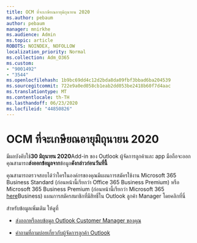 ```yaml
---
title: OCM ที่จะเกษียณอายุมิถุนายน 2020
ms.author: pebaum
author: pebaum
manager: mnirkhe
ms.audience: Admin
ms.topic: article
ROBOTS: NOINDEX, NOFOLLOW
localization_priority: Normal
ms.collection: Adm_O365
ms.custom:
- "9001492"
- "3544"
ms.openlocfilehash: 1b9bc69dd4c12d2bda8da09fbf3bbad6ba204539
ms.sourcegitcommit: 722e9a0ed058cb1eab2dd053be2418b60f7d4aac
ms.translationtype: MT
ms.contentlocale: th-TH
ms.lasthandoff: 06/23/2020
ms.locfileid: "44850826"
---
```

# <a name="ocm-to-be-retired-june-2020"></a>OCM ที่จะเกษียณอายุมิถุนายน 2020


มีผลบังคับใช้**30 มิถุนายน 2020**Add-in ของ Outlook ผู้จัดการลูกค้าและ app มือถือจะออก คุณสามารถ**ส่งออกข้อมูลจาก**ข้อมูล**ดังกล่าวก่อนวันที่นี้**  

คุณสามารถตรวจสอบได้ว่าใครในองค์กรของคุณมีแผนการสมัครใช้งาน Microsoft 365 Business Standard (ก่อนหน้านี้เรียกว่า Office 365 Business Premium) หรือ Microsoft 365 Business Premium (ก่อนหน้านี้เรียกว่า Microsoft 365 [here](https://admin.microsoft.com/AdminPortal/Home?ref=/users)Business) แผนการสมัครสมาชิกที่มีสิทธิ์ใน Outlook ลูกค้า Manager โดยคลิกที่นี่

สำหรับข้อมูลเพิ่มเติม ให้ดูที่

- [ส่งออกหรือลบข้อมูล Outlook Customer Manager ของคุณ](https://support.office.com/article/1a421cb4-e8de-4b44-bfb8-710b92820439)

- [คําถามที่ถามบ่อยเกี่ยวกับผู้จัดการลูกค้า Outlook](https://support.office.com/article/88e127ca-43a1-4c9d-8d52-6ad3a80f9c32)
